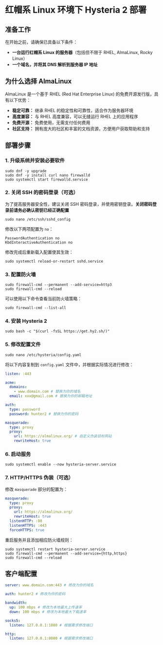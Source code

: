 # 红帽系 Linux 环境下 Hysteria 2 部署

## 准备工作

在开始之前，请确保已具备以下条件：

*  **一台运行红帽系 Linux 的服务器**（包括但不限于 RHEL, AlmaLinux, Rocky Linux）
*  **一个域名，并将其 DNS 解析到服务器 IP 地址**

## 为什么选择 AlmaLinux

AlmaLinux 是一个基于 RHEL (Red Hat Enterprise Linux) 的免费开源发行版，具有以下优势：

*  **稳定可靠：** 继承 RHEL 的稳定性和可靠性，适合作为服务器环境
*  **高度兼容：** 与 RHEL 高度兼容，可以无缝运行 RHEL 上的应用程序
*  **免费开源：** 免费使用，无需支付任何费用
*  **社区支持：** 拥有庞大的社区和丰富的文档资源，方便用户获取帮助和支持

## 部署步骤

### 1. 升级系统并安装必要软件

```shell
sudo dnf -y upgrade
sudo dnf -y install curl nano firewalld
sudo systemctl start firewalld.service
```

### 2. 关闭 SSH 的密码登录（可选）

为了提高服务器安全性，建议关闭 SSH 密码登录，并使用密钥登录。**关闭密码登录前请务必确认密钥已经正确配置**

```shell
sudo nano /etc/ssh/sshd_config
```

修改以下两项配置为 `no`：

```
PasswordAuthentication no
KbdInteractiveAuthentication no
```

修改完成后重新载入配置使其生效：

```shell
sudo systemctl reload-or-restart sshd.service
```

### 3. 配置防火墙

```shell
sudo firewall-cmd --permanent --add-service=http3
sudo firewall-cmd --reload
```

可以使用以下命令查看当前防火墙策略：

```shell
sudo firewall-cmd --list-all
```

### 4. 安装 Hysteria 2

```shell
sudo bash -c "$(curl -fsSL https://get.hy2.sh/)"
```

### 5. 修改配置文件

```shell
sudo nano /etc/hysteria/config.yaml
```

将以下内容复制到 `config.yaml` 文件中，并根据实际情况进行修改：

```yaml
listen: :443

acme:
  domains:
    - www.domain.com # 替换为你的域名
  email: xxx@gmail.com # 替换为你的邮箱地址

auth:
  type: password
  password: hunter2 # 替换为你的密码

masquerade:
  type: proxy
  proxy:
    url: https://almalinux.org/ # 自定义伪装目标网站
    rewriteHost: true
```

### 6. 启动服务

```shell
sudo systemctl enable --now hysteria-server.service
```

### 7. HTTP/HTTPS 伪装（可选）

修改 `masquerade` 部分的配置为：

```yaml
masquerade:
  type: proxy
  proxy:
    url: https://almalinux.org/
    rewriteHost: true
  listenHTTP: :80
  listenHTTPS: :443
  forceHTTPS: true
```

重启服务并且添加相应防火墙规则：

```shell
sudo systemctl restart hysteria-server.service
sudo firewall-cmd --permanent --add-service={http,https}
sudo firewall-cmd --reload
```

## 客户端配置

```yaml
server: www.domain.com:443 # 修改为你的域名

auth: hunter2 # 修改为你的密码

bandwidth:
  up: 100 mbps # 修改为本地最大上传速率
  down: 100 mbps # 修改为本地最大下载速率

socks5:
  listen: 127.0.0.1:1080 # 根据需求修改端口

http:
  listen: 127.0.0.1:8080 # 根据需求修改端口
```
